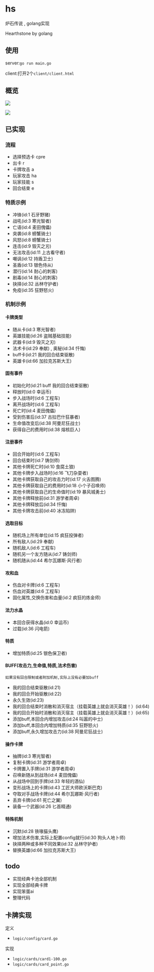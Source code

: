 # hs
炉石传说 , golang实现

Hearthstone by golang

## 使用

server:`go run main.go`

client:打开2个`client/client.html`

## 概览

![](./example/overview/1.png)

![](./example/overview/2.png)

## 已实现

### 流程

- 选择预选卡 cpre
- 出卡 r
- 卡牌攻击 a
- 玩家攻击 ha
- 玩家技能 s
- 回合结束 e

### 特质示例

- 冲锋(id:1 石牙野猪)
- 战吼(id:3 寒光智者)
- 亡语(id:4 麦田傀儡)
- 突袭(id:8 螃蟹骑士)
- 风怒(id:8 螃蟹骑士)
- 连击(id:9 毁灭之刃)
- 无法攻击(id:11 上古看守者)
- 嘲讽(id:12 持盾卫士)
- 圣盾(id:13 银色侍从)
- 潜行(id:14 耐心的刺客)
- 剧毒(id:14 耐心的刺客)
- 抉择(id:32 丛林守护者)
- 免疫(id:35 狂野怒火)

### 机制示例

#### 卡牌类型
- 随从卡(id:3 寒光智者)
- 英雄技能(id:26 盗贼基础技能)
- 武器卡(id:9 毁灭之刃)
- 法术卡(id:29 奉献) , 奥秘(id:34 忏悔)
- buff卡(id:21 我的回合结束驱散)
- 英雄卡(id:66 加拉克苏斯大王)

#### 固有事件
- 初始化时(id:21 buff 我的回合结束驱散)
- 释放时(id:0 幸运币)
- 步入战场时(id:6 工程车)
- 离开战场时(id:6 工程车)
- 死亡时(id:4 麦田傀儡)
- 受到伤害后(id:37 古拉巴什狂暴者)
- 生命值改变后(id:38 阿曼尼狂战士)
- 获得自己的费用时(id:38 熔核巨人)

#### 注册事件
- 回合开始时(id:6 工程车)
- 回合结束时(id:7 铸剑师)
- 其他卡牌死亡时(id:10 食腐土狼)
- 其他卡牌步入战场时(id:16 飞刀杂耍者)
- 其他卡牌获取自己的攻击力时(id:17 火舌图腾)
- 其他卡牌获取自己的费用时(id:18 小个子召唤师)
- 其他卡牌获取自己的生命值时(id:19 暴风城勇士)
- 其他卡牌释放前(id:31 游学者周卓)
- 其他卡牌释放后(id:34 忏悔)
- 其他卡牌攻击前(id:40 冰冻陷阱)

#### 选取目标
- 随机场上所有单位(id:15 疯狂投弹者)
- 所有敌人(id:29 奉献)
- 随机敌人(id:6 工程车)
- 随机另一个友方随从(id:7 铸剑师)
- 随机随从(id:44 希尔瓦娜斯·风行者)
 
#### 攻和血
- 伤血对卡牌(id:6 工程车)
- 伤血对英雄(id:6 工程车)
- 固化属性,交换伤害和血量(id:2 疯狂的炼金师)

#### 法力水晶
- 本回合获得水晶(id:0 幸运币)
- 过载(id:36 闪电箭)

#### 特质
- 增加特质(id:25 银色保卫者)

#### BUFF(攻击力,生命值,特质,法术伤害)

`如果没有回合限制或者附加机制,实际上没有必要加buff`

- 我的回合结束驱散(id:21)
- 我的回合开始驱散(id:22)
- 永久生效(id:23)
- 我的回合结束时消散和消灭宿主（挂载英雄上就会消灭英雄！）(id:64)
- 我的回合开始时消散和消灭宿主（挂载英雄上就会消灭英雄！）(id:65)
- 添加buff,本回合内增加攻击(id:24 叫嚣的中士)
- 添加buff,本回合内增加特质(id:35 狂野怒火)
- 添加buff,永久增加攻击力(id:38 阿曼尼狂战士)

#### 操作卡牌
- 抽牌(id:3 寒光智者)
- 复制卡牌(id:31 游学者周卓)
- 卡牌置入手牌(id:31 游学者周卓)
- 召唤新随从到战场(id:4 麦田傀儡)
- 从战场中回到手牌(id:33 年轻的酒仙)
- 变形战场上的卡牌(id:43 工匠大师欧沃斯巴克)
- 夺取对手战场卡牌(id:44 希尔瓦娜斯·风行者)
- 丢弃卡牌(id:61 死亡之翼)
- 装备一个武器(id:26 匕首精通)

#### 特殊机制
- 沉默(id:28 铁喙猫头鹰)
- 增加法术伤害,实际上配置config就行(id:30 狗头人地卜师)
- 抉择两种或多种不同效果(id:32 丛林守护者)
- 替换英雄(id:66 加拉克苏斯大王)

## todo
- 实现经典卡池全部机制
- 实现全部经典卡牌
- 实现笨蛋ai
- 整理代码

## 卡牌实现

定义
- `logic/config/card.go`

实现
- `logic/cards/card1-100.go`
- `logic/cards/card_point.go`
